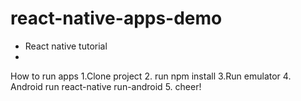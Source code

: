 # react-native-apps-demo
- React native tutorial 
- 
How to run apps
1.Clone project
2. run npm install
3.Run emulator
4. Android run react-native run-android
5. cheer!
